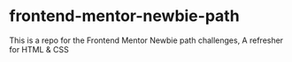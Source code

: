 # frontend-mentor-newbie-path
This is a repo for the Frontend Mentor Newbie path challenges, A refresher for HTML &amp; CSS
